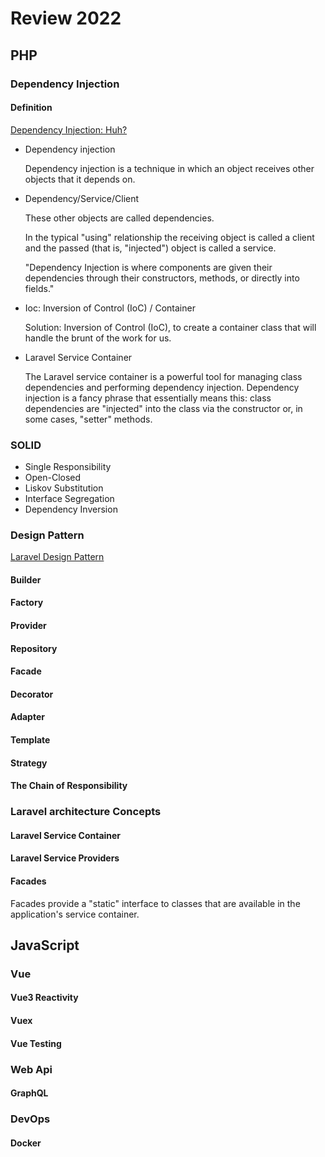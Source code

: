 # Review 2022

## PHP

### Dependency Injection

#### Definition

[Dependency Injection: Huh?](https://code.tutsplus.com/tutorials/dependency-injection-huh--net-26903)

- Dependency injection
  
    Dependency injection is a technique in which an object receives other objects that it depends on.

- Dependency/Service/Client
  
    These other objects are called dependencies.

    In the typical "using" relationship the receiving object is called a client and the passed (that is, "injected") object is called a service.

    "Dependency Injection is where components are given their dependencies through their constructors, methods, or directly into fields."

- Ioc: Inversion of Control (IoC) / Container
  
    Solution: Inversion of Control (IoC), to create a container class that will handle the brunt of the work for us.

- Laravel Service Container
  
  The Laravel service container is a powerful tool for managing class dependencies and performing dependency injection. Dependency injection is a fancy phrase that essentially means this: class dependencies are "injected" into the class via the constructor or, in some cases, "setter" methods.

### SOLID

- Single Responsibility
- Open-Closed
- Liskov Substitution
- Interface Segregation
- Dependency Inversion

### Design Pattern

[Laravel Design Pattern](https://codesource.io/brief-overview-of-design-pattern-used-in-laravel/)

#### Builder

#### Factory

#### Provider

#### Repository

#### Facade

#### Decorator

#### Adapter

#### Template

#### Strategy

#### The Chain of Responsibility

### Laravel architecture Concepts

#### Laravel Service Container

#### Laravel Service Providers

#### Facades

Facades provide a "static" interface to classes that are available in the application's service container.

## JavaScript

### Vue

#### Vue3 Reactivity

#### Vuex

#### Vue Testing

### Web Api

#### GraphQL

### DevOps

#### Docker
